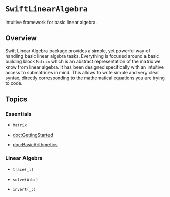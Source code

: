# ``SwiftLinearAlgebra``

Intuitive framework for basic linear algebra.

## Overview

Swift Linear Algebra package provides a simple, yet powerful way of handling basic linear algebra tasks. Everything is focused around a basic building block ``Matrix`` which is an abstract representation of the matrix we know from linear algebra. It has been designed specifically with an intuitive access to submatrices in mind. This allows to write simple and very clear syntax, directly corresponding to the mathematical equations you are trying to code. 

## Topics

### Essentials

- ``Matrix``

- <doc:GettingStarted>

- <doc:BasicArithmetics>

### Linear Algebra

- ``trace(_:)``

- ``solve(A:b:)``

- ``invert(_:)``

